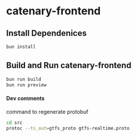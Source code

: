 # catenary-frontend

## Install Dependenices

```bash
bun install
```

## Build and Run catenary-frontend

```bash
bun run build
bun run preview
```

#### Dev comments

command to regenerate protobuf

```bash
cd src
protoc --ts_out=gtfs_proto gtfs-realtime.proto
```
